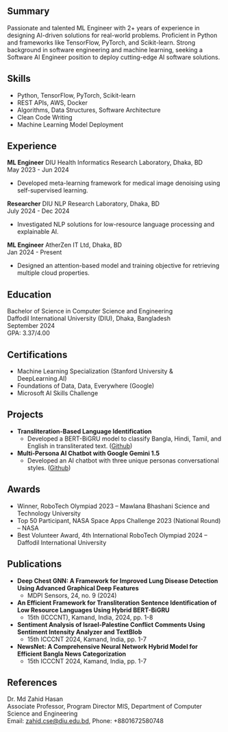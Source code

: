 ## Summary
Passionate and talented ML Engineer with 2+ years of experience in designing AI-driven solutions for real-world problems. Proficient in Python and frameworks like TensorFlow, PyTorch, and Scikit-learn. Strong background in software engineering and machine learning, seeking a Software AI Engineer position to deploy cutting-edge AI software solutions.

## Skills
- Python, TensorFlow, PyTorch, Scikit-learn
- REST APIs, AWS, Docker
- Algorithms, Data Structures, Software Architecture
- Clean Code Writing
- Machine Learning Model Deployment

## Experience
**ML Engineer**
DIU Health Informatics Research Laboratory, Dhaka, BD  
May 2023 - Jun 2024
- Developed meta-learning framework for medical image denoising using self-supervised learning.

**Researcher**
DIU NLP Research Laboratory, Dhaka, BD  
July 2024 - Dec 2024
- Investigated NLP solutions for low-resource language processing and explainable AI.

**ML Engineer**
AtherZen IT Ltd, Dhaka, BD  
Jan 2024 - Present
- Designed an attention-based model and training objective for retrieving multiple cloud properties.

## Education
Bachelor of Science in Computer Science and Engineering  
Daffodil International University (DIU), Dhaka, Bangladesh  
September 2024  
GPA: 3.37/4.00

## Certifications
- Machine Learning Specialization (Stanford University & DeepLearning.AI)
- Foundations of Data, Data, Everywhere (Google)
- Microsoft AI Skills Challenge

## Projects
- **Transliteration-Based Language Identification**
  - Developed a BERT-BiGRU model to classify Bangla, Hindi, Tamil, and English in transliterated text. ([Github](Github))
- **Multi-Persona AI Chatbot with Google Gemini 1.5**
  - Developed an AI chatbot with three unique personas conversational styles. ([Github](Github))

## Awards
- Winner, RoboTech Olympiad 2023 – Mawlana Bhashani Science and Technology University
- Top 50 Participant, NASA Space Apps Challenge 2023 (National Round) – NASA
- Best Volunteer Award, 4th International RoboTech Olympiad 2024 – Daffodil International University

## Publications
- **Deep Chest GNN: A Framework for Improved Lung Disease Detection Using Advanced Graphical Deep Features**
  - MDPI Sensors, 24, no. 9 (2024)
- **An Efficient Framework for Transliteration Sentence Identification of Low Resource Languages Using Hybrid BERT-BiGRU**
  - 15th (ICCCNT), Kamand, India, 2024, pp. 1-8
- **Sentiment Analysis of Israel-Palestine Conflict Comments Using Sentiment Intensity Analyzer and TextBlob**
  - 15th ICCCNT 2024, Kamand, India, pp. 1-7
- **NewsNet: A Comprehensive Neural Network Hybrid Model for Efficient Bangla News Categorization**
  - 15th ICCCNT 2024, Kamand, India, pp. 1-7

## References
Dr. Md Zahid Hasan  
Associate Professor, Program Director MIS, Department of Computer Science and Engineering  
Email: zahid.cse@diu.edu.bd, Phone: +8801672580748